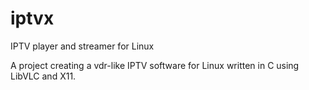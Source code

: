 # iptvx
IPTV player and streamer for Linux

A project creating a vdr-like IPTV software for Linux written in C using LibVLC and X11.
